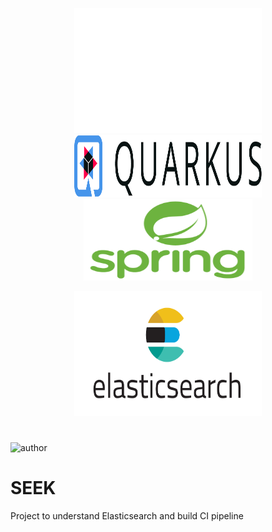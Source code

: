 <div>
<p align="center"> 
       <img src="docs/micronaut.svg" width="300" height="200">
       <img src="docs/quarkus.png" width="300" height="100">
  <img src="docs/spring.png" width="270" height="130">
</p>

<p align="center">
    <img src="docs/es.png" width="300" height="200">
</p>

</div>

#

![author](https://img.shields.io/badge/author-matheus-blue.svg)
# SEEK
Project to understand Elasticsearch and build CI pipeline
